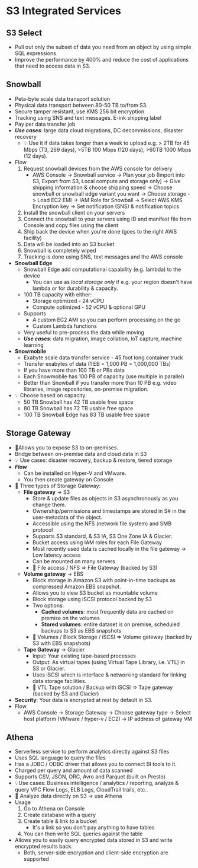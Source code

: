 # S3 Integrated Services

## S3 Select

- Pull out only the subset of data you need from an object by using simple SQL expressions
- Improve the performance by 400% and reduce the cost of applications that need to access data in S3.

## Snowball

- Peta-byte scale data transport solution
- Physical data transport between 80-50 TB to/from S3.
- Secure tamper resistant, use KMS 256 bit encryption
- Tracking using SNS and text messages. E-ink shipping label
- Pay per data transfer job
- ***Use cases***: large data cloud migrations, DC decommissions, disaster recovery
  - 💡 Use it if data takes longer than a week to upload e.g. > 2TB for 45 Mbps (T3, 269 days), >5TB 100 Mbps (120 days), >60TB 1000 Mbps (12 days).
- Flow
  1. Request snowball devices from the AWS console for delivery
     - AWS Console -> Snowball service -> Plan your job (Import into S3, Export from S3, Local compute and storage only) -> Give shipping information & choose shipping speed ->  Choose snowball or snowball edge variant you want -> Choose storage -> Load EC2 EMI -> IAM Role for Snowball -> Select AWS KMS Encryption key -> Set notification (SNS) & notification topics
  2. Install the snowball client on your servers
  3. Connect the snowball to your servers using ID and manifest file from Console and copy files using the client
  4. Ship back the device when you're done (goes to the right AWS facility)
  5. Data will be loaded into an S3 bucket
  6. Snowball is completely wiped
  7. Tracking is done using SNS, text messages and the AWS console
- **Snowball Edge**
  - Snowball Edge add computational capability (e.g. lambda) to the device
    - You can use as *local storage only* if e.g. your region doesn't have lambda or for durability & capacity.
  - 100 TB capacity with either:
    - Storage optimized - 24 vCPU
    - Compute optimized - 52 vCPU & optional GPU
  - Supports
    - A custom EC2 AMI so you can perform processing on the go
    - Custom Lambda functions
  - Very useful to pre-process the data while moving
  - ***Use cases***: data migration, image collation, IoT capture, machine learning
- **Snowmobile**
  - Exabyte scale data transfer service - 45 foot long container truck
  - Transfer exabytes of data (1 EB = 1,000 PB = 1,000,000 TBs)
  - If you have more than 100 TB or PBs data
  - Each Snowmobile has 100 PB of capacity (use multiple in parallel)
  - Better than Snowball if you transfer more than 10 PB e.g. video libraries, image repositories, on-premise migration.
- 💡 Choose based on capacity:
  - 50 TB Snowball has 42 TB usable free space
  - 80 TB Snowball has 72 TB usable free space
  - 100 TB Snowball Edge has 83 TB usable free space

## Storage Gateway

- 📝Allows you to expose S3 to on-premises.
- Bridge between on-premise data and cloud data in S3
- 💡 Use cases: disaster recovery, backup & restore, tiered storage
- ***Flow***
  - Can be installed on Hyper-V and VMware.
  - You then create gateway on Console
- 📝 Three types of Storage Gateway:
  - **File gateway** -> S3
    - Store & update files as objects in S3 asynchronously as you change them.
    - Ownership/permissions and timestamps are stored in S# in the user-metadata of the object.
    - Accessible using the NFS (network file system) and SMB protocol
    - Supports S3 standard, & S3 IA, S3 One Zone IA & Glacier.
    - Bucket access using IAM roles for each File Gateway
    - Most recently used data is cached locally in the file gateway -> Low latency access
    - Can be mounted on many servers
    - 📝 File access / NFS => File Gateway (backed by S3)
  - **Volume gateway** -> EBS
    - Block storage in Amazon S3 with point-in-time backups as compressed Amazon EBS snapshot.
    - Allows you to view S3 bucket as mountable volume
    - Block storage using iSCSI protocol backed by S3
    - Two options:
      - **Cached volumes**: most frequently data are cached on premise on the volumes
      - **Stored volumes**: entire dataset is on premise, scheduled backups to S3 as EBS snapshots
    - 📝 Volumes / Block Storage / iSCSI => Volume gateway (backed by S3 with EBS snapshots)
  - **Tape Gateway** -> Glacier
    - Input: Your existing tape-based processes
    - Output: As virtual tapes (using Virtual Tape Library, i.e. VTL) in S3 or Glacier.
    - Uses iSCSI which is interface & networking standard for linking data storage facilities.
    - 📝 VTL Tape solution / Backup with iSCSI => Tape gateway (backed by S3 and Glacier)
- **Security**: Your data is encrypted at rest by default in S3.
- Flow
  - AWS Console -> Storage Gateway -> Choose gateway type -> Select host platform (VMware / hyper-v / EC2) -> IP address of gateway VM

## Athena

- Serverless service to perform analytics directly against S3 files
- Uses SQL language to query the files
- Has a JDBC / ODBC driver that allows you to connect BI tools to it.
- Charged per query and amount of data scanned
- Supports CSV, JSON, ORC, Avro and Parquet (built on Presto)
- 💡Use cases: Business intelligence / analytics / reporting, analyze & query VPC Flow Logs, ELB Logs, CloudTrail trails, etc..
- 📝 Analyze data directly on S3 -> use Athena
- Usage
  1. Go to Athena on Console
  2. Create database with a query
  3. Create table & link to a bucket
     - It's a link so you don't pay anything to have tables
  4. You can then write SQL queries against the table
- Allows you to easily query encrypted data stored in S3 and write encrypted results back.
  - Both, server-side encryption and client-side encryption are supported
